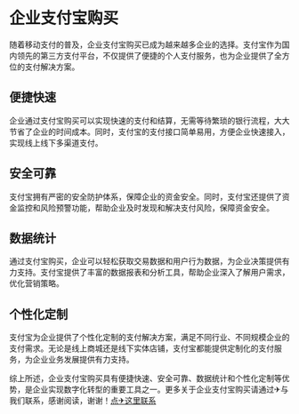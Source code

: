 # 企业支付宝购买

随着移动支付的普及，企业支付宝购买已成为越来越多企业的选择。支付宝作为国内领先的第三方支付平台，不仅提供了便捷的个人支付服务，也为企业提供了全方位的支付解决方案。

## 便捷快速

企业通过支付宝购买可以实现快速的支付和结算，无需等待繁琐的银行流程，大大节省了企业的时间成本。同时，支付宝的支付接口简单易用，方便企业快速接入，实现线上线下多渠道支付。

## 安全可靠

支付宝拥有严密的安全防护体系，保障企业的资金安全。同时，支付宝还提供了资金监控和风险预警功能，帮助企业及时发现和解决支付风险，保障资金安全。

## 数据统计

通过支付宝购买，企业可以轻松获取交易数据和用户行为数据，为企业决策提供有力支持。支付宝提供了丰富的数据报表和分析工具，帮助企业深入了解用户需求，优化营销策略。

## 个性化定制

支付宝为企业提供了个性化定制的支付解决方案，满足不同行业、不同规模企业的支付需求。无论是线上商城还是线下实体店铺，支付宝都能提供定制化的支付服务，为企业业务发展提供有力支持。

综上所述，企业支付宝购买具有便捷快速、安全可靠、数据统计和个性化定制等优势，是企业实现数字化转型的重要工具之一。更多关于企业支付宝购买请通过✈与我们联系，感谢阅读，谢谢！[点✈这里联系](https://w.k02.cc)